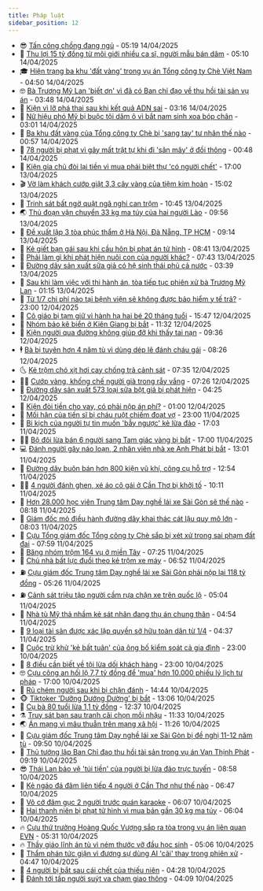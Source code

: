 ```yaml
---
title: Pháp luật
sidebar_position: 12
---
```


<!-- vnexpress-phap-luat:START -->
- 😎 [Tấn công chồng đang ngủ](https://vnexpress.net/tan-cong-chong-dang-ngu-4873704.html) - 05:19 14/04/2025
- 🥰 [Thu lợi 15 tỷ đồng từ môi giới nhiều ca sĩ, người mẫu bán dâm](https://vnexpress.net/thu-loi-15-ty-dong-tu-moi-gioi-nhieu-ca-si-nguoi-mau-ban-dam-4873666.html) - 05:10 14/04/2025
- 🎓 [Hiện trạng ba khu &#39;đất vàng&#39; trong vụ án Tổng công ty Chè Việt Nam](https://vnexpress.net/hien-trang-ba-khu-dat-vang-trong-vu-an-tong-cong-ty-che-viet-nam-4873509.html) - 04:50 14/04/2025
- 🤓 [Bà Trương Mỹ Lan &#39;biết ơn&#39; vì đã có Ban chỉ đạo về thu hồi tài sản vụ án](https://vnexpress.net/ba-truong-my-lan-biet-on-vi-da-co-ban-chi-dao-ve-thu-hoi-tai-san-vu-an-4873687.html) - 03:48 14/04/2025
- 🎊 [Kiện vì lỡ phá thai sau khi kết quả ADN sai](https://vnexpress.net/kien-vi-lo-pha-thai-sau-khi-nhan-ket-qua-adn-sai-4873531.html) - 03:16 14/04/2025
- 🙉 [Nữ hiệu phó Mỹ bị buộc tội dâm ô vì bắt nam sinh xoa bóp chân](https://vnexpress.net/nu-hieu-pho-bi-buoc-toi-dam-o-vi-bat-nam-sinh-xoa-bop-chan-4873532.html) - 03:01 14/04/2025
- 🤡 [Ba khu đất vàng của Tổng công ty Chè bị &#39;sang tay&#39; tư nhân thế nào](https://vnexpress.net/ba-khu-dat-vang-cua-tong-cong-ty-che-bi-sang-tay-tu-nhan-the-nao-4873449.html) - 00:57 14/04/2025
- 🗽 [78 người bị phạt vì gây mất trật tự khi đi &#39;săn mây&#39; ở đồi thông](https://vnexpress.net/78-nguoi-bi-phat-vi-gay-mat-trat-tu-khi-di-san-may-o-doi-thong-4873533.html) - 00:48 14/04/2025
- 🌋 [Kiện gia chủ đòi lại tiền vì mua phải biệt thự &#39;có người chết&#39;](https://vnexpress.net/kien-gia-chu-doi-lai-tien-vi-mua-phai-biet-thu-co-nguoi-chet-4873420.html) - 17:00 13/04/2025
- 🎬 [Vờ làm khách cướp giật 3,3 cây vàng của tiệm kim hoàn](https://vnexpress.net/vo-lam-khach-cuop-giat-3-3-cay-vang-cua-tiem-kim-hoan-4873488.html) - 15:02 13/04/2025
- 💯 [Trinh sát bất ngờ quật ngã nghi can trộm](https://vnexpress.net/trinh-sat-bat-ngo-quat-nga-nghi-can-trom-4873451.html) - 10:45 13/04/2025
- 🌏 [Thủ đoạn vận chuyển 33 kg ma túy của hai người Lào](https://vnexpress.net/thu-doan-van-chuyen-33-kg-ma-tuy-cua-hai-nguoi-lao-4873423.html) - 09:56 13/04/2025
- 🌊 [Đề xuất lập 3 tòa phúc thẩm ở Hà Nội, Đà Nẵng, TP HCM](https://vnexpress.net/de-xuat-lap-3-toa-phuc-tham-o-ha-noi-da-nang-tp-hcm-4873433.html) - 09:14 13/04/2025
- 💂 [Kẻ giết bạn gái sau khi cầu hôn bị phạt án tử hình](https://vnexpress.net/ke-giet-ban-gai-sau-khi-cau-hon-bi-phat-an-tu-hinh-4873431.html) - 08:41 13/04/2025
- 🎡 [Phải làm gì khi phát hiện nuôi con của người khác?](https://vnexpress.net/phai-lam-gi-khi-phat-hien-nuoi-con-cua-nguoi-khac-4871424.html) - 07:43 13/04/2025
- 🫶 [Đường dây sản xuất sữa giả có hệ sinh thái phủ cả nước](https://vnexpress.net/duong-day-san-xuat-sua-gia-co-he-sinh-thai-phu-ca-nuoc-4873326.html) - 03:39 13/04/2025
- 🐲 [Sau khi làm việc với thi hành án, tòa tiếp tục phiên xử bà Trương Mỹ Lan](https://vnexpress.net/sau-khi-lam-viec-voi-thi-hanh-an-toa-tiep-tuc-phien-xu-ba-truong-my-lan-4873229.html) - 01:15 13/04/2025
- 🚀 [Từ 1/7 chi phí nào tại bệnh viện sẽ không được bảo hiểm y tế trả?](https://vnexpress.net/tu-1-7-truong-hop-nao-khong-duoc-huong-bao-hiem-y-te-4872671.html) - 23:00 12/04/2025
- 🎊 [Cô giáo bị tạm giữ vì hành hạ hai bé 20 tháng tuổi](https://vnexpress.net/co-giao-bi-tam-giu-vi-hanh-ha-hai-be-20-thang-tuoi-4873269.html) - 15:47 12/04/2025
- 🤗 [Nhóm bảo kê biển ở Kiên Giang bị bắt](https://vnexpress.net/nhom-bao-ke-bien-o-kien-giang-bi-bat-4873209.html) - 11:32 12/04/2025
- 🗽 [Kiện người qua đường không giúp đỡ khi thấy tai nạn](https://vnexpress.net/kien-nguoi-qua-duong-khong-giup-do-khi-thay-tai-nan-4873176.html) - 09:36 12/04/2025
- 🕴 [Bà bị tuyên hơn 4 năm tù vì dùng dép lê đánh cháu gái](https://vnexpress.net/ba-bi-tuyen-hon-4-nam-tu-vi-dung-dep-le-danh-chau-gai-4873155.html) - 08:26 12/04/2025
- 🌜 [Kẻ trộm chó xịt hơi cay chống trả cảnh sát](https://vnexpress.net/ke-trom-cho-xit-hoi-cay-chong-tra-canh-sat-4873126.html) - 07:35 12/04/2025
- 🧑‍🏫 [Cướp vàng, khống chế người già trong rẫy vắng](https://vnexpress.net/cuop-vang-khong-che-nguoi-gia-trong-ray-vang-4873120.html) - 07:26 12/04/2025
- 🦩 [Đường dây sản xuất 573 loại sữa bột giả bị phát hiện](https://vnexpress.net/duong-day-san-xuat-573-loai-sua-bot-gia-bi-phat-hien-4873093.html) - 04:25 12/04/2025
- 💼 [Kiện đòi tiền cho vay, có phải nộp án phí?](https://vnexpress.net/kien-ra-toa-yeu-cau-ben-muon-tra-tien-no-co-phai-dong-tam-ung-an-phi-4872585.html) - 01:00 12/04/2025
- 💫 [Mối hận của tiến sĩ bị cháu ruột chiếm đoạt vợ](https://vnexpress.net/phut-mat-ly-tri-cua-tien-si-bi-chau-ho-cam-sung-4872934.html) - 23:00 11/04/2025
- 🦅 [Bi kịch của người tự tin muốn &#39;bẫy ngược&#39; kẻ lừa đảo](https://vnexpress.net/bi-kich-cua-nguoi-tu-tin-muon-bay-nguoc-ke-lua-dao-4872745.html) - 17:03 11/04/2025
- 🧑‍💻 [Bộ đôi lừa bán 6 người sang Tam giác vàng bị bắt](https://vnexpress.net/bo-doi-lua-ban-6-nguoi-sang-tam-giac-vang-bi-bat-4872923.html) - 17:00 11/04/2025
- 💻 [Đánh người gây náo loạn, 2 nhân viên nhà xe Anh Phát bị bắt](https://vnexpress.net/danh-nguoi-gay-nao-loan-2-nhan-vien-nha-xe-anh-phat-bi-bat-4872108.html) - 13:01 11/04/2025
- 🤠 [Đường dây buôn bán hơn 800 kiện vũ khí, công cụ hỗ trợ](https://vnexpress.net/duong-day-buon-ban-hon-800-kien-vu-khi-cong-cu-ho-tro-4872874.html) - 12:54 11/04/2025
- 🧑‍🏫 [4 người đánh ghen, xé áo cô gái ở Cần Thơ bị khởi tố](https://vnexpress.net/4-nguoi-danh-ghen-xe-ao-co-gai-o-can-tho-bi-khoi-to-4872900.html) - 10:11 11/04/2025
- 🌈 [Hơn 28.000 học viên Trung tâm Dạy nghề lái xe Sài Gòn sẽ thế nào](https://vnexpress.net/hon-28-000-hoc-vien-trung-tam-day-nghe-lai-xe-sai-gon-se-the-nao-4872795.html) - 08:18 11/04/2025
- 🌮 [Giám đốc mỏ điều hành đường dây khai thác cát lậu quy mô lớn](https://vnexpress.net/giam-doc-mo-dieu-hanh-duong-day-khai-thac-cat-lau-quy-mo-lon-4872796.html) - 08:03 11/04/2025
- 🐲 [Cựu Tổng giám đốc Tổng công ty Chè sắp bị xét xử trong sai phạm đất đai](https://vnexpress.net/cuu-tong-giam-doc-tong-cong-ty-che-sap-bi-xet-xu-trong-sai-pham-dat-dai-4872757.html) - 07:59 11/04/2025
- 🧰 [Băng nhóm trộm 164 vụ ở miền Tây](https://vnexpress.net/bang-nhom-trom-164-vu-o-mien-tay-4872751.html) - 07:25 11/04/2025
- 💄 [Chủ nhà bất lực đuổi theo kẻ trộm xe máy](https://video.vnexpress.net/chu-nha-bat-luc-duoi-theo-ke-trom-xe-may-4872629.html) - 06:52 11/04/2025
- ⛽️ [Cựu giám đốc Trung tâm Dạy nghề lái xe Sài Gòn phải nộp lại 118 tỷ đồng](https://vnexpress.net/cuu-giam-doc-trung-tam-day-nghe-lai-xe-sai-gon-phai-nop-lai-118-ty-dong-4872679.html) - 05:26 11/04/2025
- ⛽️ [Cảnh sát triệu tập người cầm rựa chặn xe trên quốc lộ](https://vnexpress.net/canh-sat-trieu-tap-nguoi-cam-rua-chan-xe-tren-quoc-lo-4872687.html) - 05:04 11/04/2025
- 💂 [Nhà tù Mỹ thả nhầm kẻ sát nhân đang thụ án chung thân](https://vnexpress.net/nha-tu-tha-nham-ke-sat-nhan-dang-thu-an-chung-than-4872634.html) - 04:54 11/04/2025
- 🤔 [9 loại tài sản được xác lập quyền sở hữu toàn dân từ 1/4](https://vnexpress.net/9-loai-tai-san-duoc-xac-lap-quyen-so-huu-toan-dan-tu-1-4-4872650.html) - 04:37 11/04/2025
- 🧐 [Cuộc trừ khử &#39;kẻ bất tuân&#39; của ông bố kiểm soát cả gia đình](https://vnexpress.net/cuoc-tru-khu-ke-bat-tuan-cua-ong-bo-kiem-soat-ca-gia-dinh-4872447.html) - 23:00 10/04/2025
- 🎃 [8 điều cần biết về tội lừa dối khách hàng](https://vnexpress.net/8-dieu-can-biet-ve-toi-lua-doi-khach-hang-4871950.html) - 23:00 10/04/2025
- 🤓 [Cựu công an hối lộ 7,7 tỷ đồng để &#39;mua&#39; hơn 10.000 phiếu lý lịch tư pháp](https://vnexpress.net/cuu-cong-an-hoi-lo-7-7-ty-dong-de-mua-hon-10-000-phieu-ly-lich-tu-phap-4872391.html) - 17:00 10/04/2025
- 💃 [Rủ chém người sau khi bị chặn đánh](https://vnexpress.net/ru-chem-nguoi-sau-khi-bi-chan-danh-4872480.html) - 14:44 10/04/2025
- 🐵 [Tiktoker &#39;Dưỡng Dướng Dường&#39; bị bắt](https://vnexpress.net/tiktoker-duong-duong-duong-bi-bat-4872463.html) - 13:06 10/04/2025
- 🤖 [Cụ bà 80 tuổi lừa 1,1 tỷ đồng](https://vnexpress.net/cu-ba-80-tuoi-lua-1-1-ty-dong-4872450.html) - 12:37 10/04/2025
- ⚗️ [Truy sát bạn sau tranh cãi chọn mồi nhậu](https://vnexpress.net/truy-sat-ban-sau-tranh-cai-chon-moi-nhau-4872441.html) - 11:33 10/04/2025
- 🌏 [Án mạng vì mâu thuẫn trên mạng xã hội](https://vnexpress.net/an-mang-vi-mau-thuan-tren-mang-xa-hoi-4872419.html) - 11:26 10/04/2025
- 🦆 [Cựu giám đốc Trung tâm Dạy nghề lái xe Sài Gòn bị đề nghị 11-12 năm tù](https://vnexpress.net/cuu-giam-doc-trung-tam-day-nghe-lai-xe-sai-gon-bi-de-nghi-11-12-nam-tu-4872360.html) - 09:50 10/04/2025
- 🐎 [Thủ tướng lập Ban Chỉ đạo thu hồi tài sản trong vụ án Vạn Thịnh Phát](https://vnexpress.net/thu-tuong-lap-ban-chi-dao-thu-hoi-tai-san-trong-vu-an-van-thinh-phat-4872302.html) - 09:19 10/04/2025
- 😎 [Thái Lan bảo vệ &#39;túi tiền&#39; của người bị lừa đảo trực tuyến](https://vnexpress.net/thai-lan-bao-ve-tui-tien-cua-nguoi-bi-lua-dao-truc-tuyen-4872313.html) - 08:58 10/04/2025
- 💪 [Kẻ ngáo đá đâm liên tiếp 4 người ở Cần Thơ như thế nào](https://vnexpress.net/ke-ngao-da-dam-lien-tiep-4-nguoi-o-can-tho-nhu-the-nao-4872263.html) - 06:47 10/04/2025
- 🤡 [Vô cớ đâm gục 2 người trước quán karaoke](https://vnexpress.net/vo-co-dam-guc-2-nguoi-truoc-quan-karaoke-4872234.html) - 06:07 10/04/2025
- 🌁 [Hai thanh niên bị phạt tử hình vì mua bán gần 30 kg ma túy](https://vnexpress.net/hai-thanh-nien-bi-phat-tu-hinh-vi-mua-ban-gan-30-kg-ma-tuy-4872232.html) - 06:04 10/04/2025
- 🔥 [Cựu thứ trưởng Hoàng Quốc Vượng sắp ra tòa trong vụ án liên quan EVN](https://vnexpress.net/cuu-thu-truong-hoang-quoc-vuong-sap-ra-toa-trong-vu-an-lien-quan-evn-4872247.html) - 05:31 10/04/2025
- 🔥 [Thầy giáo lĩnh án tù vì ném thước vỡ đầu học sinh](https://vnexpress.net/thay-giao-linh-an-tu-vi-nem-thuoc-vo-dau-hoc-sinh-4872239.html) - 05:06 10/04/2025
- 👺 [Thẩm phán tức giận vì đương sự dùng AI &#39;cãi&#39; thay trong phiên xử](https://vnexpress.net/tham-phan-tuc-gian-vi-duong-su-dung-ai-cai-thay-trong-phien-xu-4872165.html) - 04:47 10/04/2025
- 🎊 [4 người bị bắt sau cái chết của thiếu niên](https://vnexpress.net/4-nguoi-bi-bat-sau-cai-chet-cua-thieu-nien-4872170.html) - 04:28 10/04/2025
- 🎊 [Đánh tới tấp người suýt va chạm giao thông](https://vnexpress.net/danh-toi-tap-nguoi-suyt-va-cham-giao-thong-4872191.html) - 04:09 10/04/2025<!-- vnexpress-phap-luat:END -->
